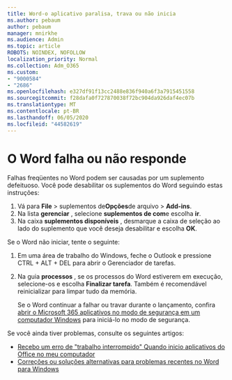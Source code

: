```yaml
---
title: Word-o aplicativo paralisa, trava ou não inicia
ms.author: pebaum
author: pebaum
manager: mnirkhe
ms.audience: Admin
ms.topic: article
ROBOTS: NOINDEX, NOFOLLOW
localization_priority: Normal
ms.collection: Adm_O365
ms.custom:
- "9000584"
- "2686"
ms.openlocfilehash: e327df91f13cc2488e836f940a6f3a7915451558
ms.sourcegitcommit: f28dafa0f727870038f72bc904da926daf4ec07b
ms.translationtype: MT
ms.contentlocale: pt-BR
ms.lasthandoff: 06/05/2020
ms.locfileid: "44582619"
---
```

# <a name="word-crashes-or-doesnt-respond"></a>O Word falha ou não responde

Falhas freqüentes no Word podem ser causadas por um suplemento defeituoso. Você pode desabilitar os suplementos do Word seguindo estas instruções:

1. Vá para **File**  >  suplementos de**Opções**de arquivo  >  **Add-ins**.
2. Na lista **gerenciar** , selecione **suplementos de com**e escolha **ir**.
3. Na caixa **suplementos disponíveis** , desmarque a caixa de seleção ao lado do suplemento que você deseja desabilitar e escolha **OK**.

Se o Word não iniciar, tente o seguinte:

1.   Em uma área de trabalho do Windows, feche o Outlook e pressione CTRL + ALT + DEL para abrir o Gerenciador de tarefas. 
2. Na guia **processos** , se os processos do Word estiverem em execução, selecione-os e escolha **Finalizar tarefa**. Também é recomendável reinicializar para limpar tudo da memória.

    Se o Word continuar a falhar ou travar durante o lançamento, confira [abrir o Microsoft 365 aplicativos no modo de segurança em um computador Windows](https://support.office.com/article/Open-Office-apps-in-safe-mode-on-a-Windows-PC-dedf944a-5f4b-4afb-a453-528af4f7ac72) para iniciá-lo no modo de segurança.

Se você ainda tiver problemas, consulte os seguintes artigos: 
- [Recebo um erro de "trabalho interrompido" Quando inicio aplicativos do Office no meu computador](https://support.office.com/article/52bd7985-4e99-4a35-84c8-2d9b8301a2fa)
- [Correções ou soluções alternativas para problemas recentes no Word para Windows](https://support.office.com/article/bf6bf17c-2807-4871-83ce-e337ae8f0b86)